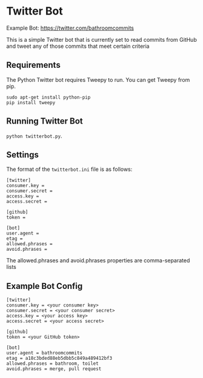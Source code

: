 # Twitter Bot

Example Bot: https://twitter.com/bathroomcommits

This is a simple Twitter bot that is currently set to read commits from GitHub and tweet any of those commits that meet
certain criteria

## Requirements

The Python Twitter bot requires Tweepy to run. You can get Tweepy from pip.

```
sudo apt-get install python-pip
pip install tweepy
```

## Running Twitter Bot

`python twitterbot.py`.

## Settings

The format of the `twitterbot.ini` file is as follows:

```
[twitter]
consumer.key =
consumer.secret =
access.key =
access.secret =

[github]
token =

[bot]
user.agent =
etag =
allowed.phrases =
avoid.phrases =
```

The allowed.phrases and avoid.phrases properties are comma-separated lists

## Example Bot Config

```
[twitter]
consumer.key = <your consumer key>
consumer.secret = <your consumer secret>
access.key = <your access key>
access.secret = <your access secret>

[github]
token = <your GitHub token>

[bot]
user.agent = bathroomcommits
etag = a18c3bded88eb5dbb5c849a489412bf3
allowed.phrases = bathroom, toilet
avoid.phrases = merge, pull request
```